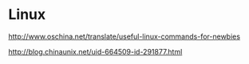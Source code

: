 # Linux

http://www.oschina.net/translate/useful-linux-commands-for-newbies

http://blog.chinaunix.net/uid-664509-id-291877.html
